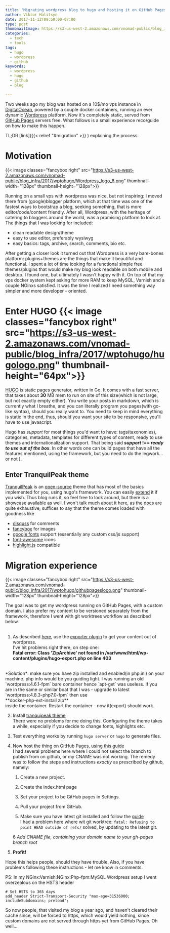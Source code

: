 ```yaml
---
title: 'Migrating wordpress blog to hugo and hosting it on GitHub Pages'
author: Viktor Halitsyn
date: 2017-11-12T09:59:00-07:00
type: post
thumbnailImage: https://s3-us-west-2.amazonaws.com/vnomad-public/blog_infra/2017/wptohugo/wptohugothumb.png
categories:
  - tech
  - tools
tags:
  - hugo
  - wordpress
  - github
keywords:
  - wordpress
  - hugo
  - github
  - blog

---
```


Two weeks ago my blog was hosted on a 10$/mo vps instance in [DigitalOcean][1], powered by a couple docker containers, running an ever dynamic [Wordpress][2] platform. Now it's completely static, served from [GitHub Pages][3] servers free. What follows is a small experience reco/guide on how to make this happen.

<!--more-->

TL;DR [link]({{< relref "#migration" >}} ) explaining the process.

# Motivation

{{< image classes="fancybox right" src="https://s3-us-west-2.amazonaws.com/vnomad-public/blog_infra/2017/wptohugo/Wordpress_logo_8.png" thumbnail-width="128px" thumbnail-height="128px">}} 

Running on a small vps with wordpress was nice, but not inspiring: I moved there from (google)blogger platform, which at that time was one of the fastest ways to bootstrap a blog, seeking something, that is more editor/code/content friendly. After all, Wordpress, with the heritage of catering to bloggers around the world, was a promising platform to look at. The things that I was looking for included:

* clean readable design/theme
* easy to use editor, preferably wysiwyg
* easy basics: tags, archive, search, comments, bio etc.

After getting a closer look it turned out that Wordpress is a very bare-bones platform: plugins+themes are the things that make it beautiful and functional. I spent a lot of time looking for a functional simple free themes/plugins that would make my blog look readable on both mobile and desktop. I found one, but ultimately I wasn't happy with it. On top of that my vps docker system kept asking for more RAM to keep MySQL, Varnish and a couple NGinxs satisfied. It was the time I realized I need something way simpler and more developer - oriented.

# Enter HUGO {{< image classes="fancybox right" src="https://s3-us-west-2.amazonaws.com/vnomad-public/blog_infra/2017/wptohugo/hugologo.png" thumbnail-height="64px">}} 

[HUGO][4] is static pages generator, written in Go. It comes with a fast server, that takes about **30** MB mem to run on site of this size(which is not large, but not exactly empty either). You write your posts in markdown, which is currently what I breathe, and you can literally program you pages(with go-like syntax), should you really want to. You need to keep in mind everything is static in the end, thus, should you want your site to be responsive, you'll have to use javascript.

Hugo has _support_ for most things you'd want to have: tags(taxonomies), categories, metadata, templates for different types of content, ready to use themes and internationalization support. That being said **_support_ !== _ready to use out of the box_**. In other words one can build pages that have all the features mentioned, using the framework, but you need to do the legwork... or not ).

## Enter TranquilPeak theme

[TranquilPeak][5] is an [open-source][6] theme that has most of the basics implemented for you, using hugo's framework. You can easily [extend][7] it if you wish. Thus blog runs it, so feel free to look around, but there is a showcase available as well. I won't talk much about it here, as the [docs][8] are quite exhaustive, suffices to say that the theme comes loaded with goodness like

* [disquss][11] for comments
* [fancybox][12] for images
* [google fonts][13] support (essentially any custom css/js support)
* [font-awesome][14] icons
* [highlight.js][15] compatible

<a name="migration"></a>
# Migration experience

{{< image classes="fancybox right" src="https://s3-us-west-2.amazonaws.com/vnomad-public/blog_infra/2017/wptohugo/githubpageslogo.png" thumbnail-width="128px" thumbnail-height="128px">}} 

The goal was to get my wordpress running on GitHub Pages, with a custom domain. I also prefer my content to be versioned separately from the framework, therefore I went with git worktrees workflow as described below.
<br><br>

1. As described [here][9], use the [exporter plugin][10] to get your content out of wordpress. <br>
  I've hit problems right there, on step one:<br>
  **Fatal error: Class 'ZipArchive' not found in /var/www/html/wp-content/plugins/hugo-export.php on line 403**
  <br>
  *Solution*: make sure you have zip installed and enabled(in php.ini) on your machine. php info would be you guiding light. I was running an old `wordpress:4.6.1-fpm` bare container hence `apt-get` was useless. If you are in the same or similar boat that I was - upgrade to latest `wordpress:4.8.3-php7.0-fpm`  then use
  <br>**docker-php-ext-install zip**<br>
  inside the container. Restart the container - now it(export) should work.

2. Install [tranquipeak theme][6]<br>
There were no problems for me doing this. Configuring the theme takes a while, especially if you decide to change fonts, highlights etc.

3. Test everything works by running `hugo server` or `hugo` to generate files.
4. Now host the thing on GitHub Pages, using [this guide][16]<br>
I had several problems here where I could not select the branch to publish from on github, or my CNAME was not working. The remedy was to follow the steps and instructions _*exactly*_ as prescribed by github, namely:

    1. Create a new project.

    2. Create the index.html page

    3. Set your project to be GitHub pages in Settings.

    4. Pull your project from GitHub.

    5. Make sure you have latest git installed and follow the [guide][16]<br>
    I had a problem here where wit git worktree:
    `fatal: Refusing to point HEAD outside of refs/`
    solved, by updating to the latest git.
    
    6 *Add CNAME file, containing your domain name to your gh-pages branch root*

5. **Profit!**

Hope this helps people, should they have trouble. Also, if you have problems following these instructions - let me know in comments.

PS: In my NGinx:Varnish:NGinx:Php-fpm:MySQL Wordpress setup I went overzealous on the HSTS header
```
# Set HSTS to 365 days
add_header Strict-Transport-Security "max-age=31536000; includeSubdomains; preload";
```
So now people, that visited my blog a year ago, and haven't cleared their cache since, will be forced to https, which would yield nothing, since custom domains are not served through https yet from GitHub Pages. Oh well...

[1]: https://www.digitalocean.com
[2]: http://wordpress.com
[3]: https://pages.github.com/
[4]: https://gohugo.io/
[5]: https://themes.gohugo.io/hugo-tranquilpeak-theme/
[6]: https://github.com/kakawait/hugo-tranquilpeak-theme
[7]: https://github.com/kakawait/hugo-tranquilpeak-theme/blob/master/.github/CONTRIBUTING.md
[8]: https://github.com/kakawait/hugo-tranquilpeak-theme/blob/master/docs/user.md
[9]: https://gohugo.io/tools/migrations/
[10]: https://github.com/SchumacherFM/wordpress-to-hugo-exporter
[11]: https://disqus.com/
[12]: http://fancybox.net/
[13]: https://fonts.google.com/
[14]: http://fontawesome.io/
[15]: https://highlightjs.org/
[16]: https://pages.github.com/